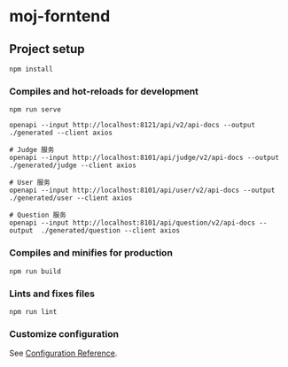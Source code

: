 # moj-forntend

## Project setup

```
npm install
```

### Compiles and hot-reloads for development

```
npm run serve
```

```
openapi --input http://localhost:8121/api/v2/api-docs --output ./generated --client axios
```

```angular2html
# Judge 服务
openapi --input http://localhost:8101/api/judge/v2/api-docs --output  ./generated/judge --client axios

# User 服务
openapi --input http://localhost:8101/api/user/v2/api-docs --output  ./generated/user --client axios

# Question 服务
openapi --input http://localhost:8101/api/question/v2/api-docs --output  ./generated/question --client axios

```
### Compiles and minifies for production

```
npm run build
```

### Lints and fixes files

```
npm run lint
```

### Customize configuration

See [Configuration Reference](https://cli.vuejs.org/config/).
